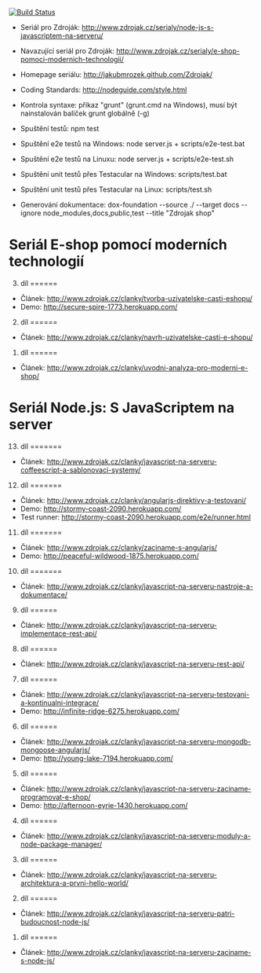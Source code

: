[![Build Status](https://travis-ci.org/JakubMrozek/Zdrojak.png)](https://travis-ci.org/JakubMrozek/Zdrojak)

* Seriál pro Zdroják: http://www.zdrojak.cz/serialy/node-js-s-javascriptem-na-serveru/
* Navazující seriál pro Zdroják: http://www.zdrojak.cz/serialy/e-shop-pomoci-modernich-technologii/

* Homepage seriálu: http://jakubmrozek.github.com/Zdrojak/
* Coding Standards: http://nodeguide.com/style.html
* Kontrola syntaxe: příkaz "grunt" (grunt.cmd na Windows), musí být nainstalován balíček grunt globálně (-g)
* Spuštění testů: npm test
* Spuštění e2e testů na Windows: node server.js + scripts/e2e-test.bat
* Spuštění e2e testů na Linuxu: node server.js + scripts/e2e-test.sh
* Spuštění unit testů přes Testacular na Windows: scripts/test.bat
* Spuštění unit testů přes Testacular na Linux: scripts/test.sh
* Generování dokumentace: dox-foundation --source ./ --target docs --ignore node_modules,docs,public,test --title "Zdrojak shop"


Seriál E-shop pomocí moderních technologií
==========================================

3. díl
======
* Článek: http://www.zdrojak.cz/clanky/tvorba-uzivatelske-casti-eshopu/ 
* Demo: http://secure-spire-1773.herokuapp.com/

2. díl
======
* Článek: http://www.zdrojak.cz/clanky/navrh-uzivatelske-casti-e-shopu/

1. díl
======
* Článek: http://www.zdrojak.cz/clanky/uvodni-analyza-pro-moderni-e-shop/



Seriál Node.js: S JavaScriptem na server
========================================

13. díl
=======
* Článek: http://www.zdrojak.cz/clanky/javascript-na-serveru-coffeescript-a-sablonovaci-systemy/

12. díl
=======
* Článek: http://www.zdrojak.cz/clanky/angularjs-direktivy-a-testovani/
* Demo: http://stormy-coast-2090.herokuapp.com/
* Test runner: http://stormy-coast-2090.herokuapp.com/e2e/runner.html

11. díl
=======
* Článek: http://www.zdrojak.cz/clanky/zaciname-s-angularjs/
* Demo: http://peaceful-wildwood-1875.herokuapp.com/

10. díl
=======
* Článek: http://www.zdrojak.cz/clanky/javascript-na-serveru-nastroje-a-dokumentace/

9. díl
======
* Článek: http://www.zdrojak.cz/clanky/javascript-na-serveru-implementace-rest-api/

8. díl
======
* Článek: http://www.zdrojak.cz/clanky/javascript-na-serveru-rest-api/

7. díl
======
* Článek: http://www.zdrojak.cz/clanky/javascript-na-serveru-testovani-a-kontinualni-integrace/
* Demo: http://infinite-ridge-6275.herokuapp.com/

6. díl
======
* Článek: http://www.zdrojak.cz/clanky/javascript-na-serveru-mongodb-mongoose-angularjs/
* Demo: http://young-lake-7194.herokuapp.com/

5. díl
======
* Článek: http://www.zdrojak.cz/clanky/javascript-na-serveru-zaciname-programovat-e-shop/
* Demo: http://afternoon-eyrie-1430.herokuapp.com/ 

4. díl
======
* Článek: http://www.zdrojak.cz/clanky/javascript-na-serveru-moduly-a-node-package-manager/

3. díl
======
* Článek: http://www.zdrojak.cz/clanky/javascript-na-serveru-architektura-a-prvni-hello-world/

2. díl
======
* Článek: http://www.zdrojak.cz/clanky/javascript-na-serveru-patri-budoucnost-node-js/

1. díl
======
* Článek: http://www.zdrojak.cz/clanky/javascript-na-serveru-zaciname-s-node-js/


